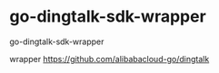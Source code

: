 # go-dingtalk-sdk-wrapper
go-dingtalk-sdk-wrapper

wrapper https://github.com/alibabacloud-go/dingtalk 
